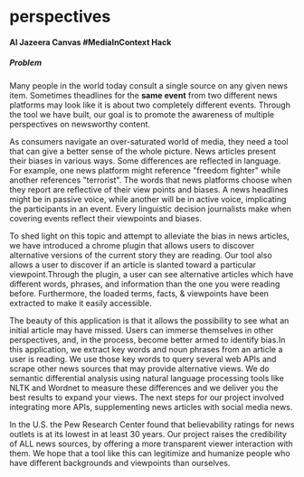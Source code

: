 perspectives
============

#### Al Jazeera Canvas #MediaInContext Hack

##### Problem

Many people in the world today consult a single source on any given news item. Sometimes theadlines for the **same event** from two different news platforms may look like it is about two completely different events. Through the tool we have built, our goal is to promote the awareness of multiple perspectives on newsworthy content. 

As consumers navigate an over-saturated world of media, they need a tool that can give a better sense of the whole picture. News articles present their biases in various ways. Some differences are reflected in language. For example, one news platform might reference "freedom fighter" while another references "terrorist". The words that news platforms choose when they report are reflective of their view points and biases. A news headlines might be in passive voice, while another will be in active voice, implicating the participants in an event. Every linguistic decision journalists make when covering events reflect their viewpoints and biases.

To shed light on this topic and attempt to alleviate the bias in news articles, we have introduced a chrome plugin that allows users to discover alternative versions of the current story they are reading. Our tool also allows a user to discover if an article is slanted toward a particular viewpoint.Through the plugin, a user can see alternative articles which have different words, phrases, and information than the one you were reading before. Furthermore, the loaded terms, facts, & viewpoints have been extracted to make it easily accessible. 

The beauty of this application is that it allows the possibility to see what an initial article may have missed. Users can immerse themselves in other perspectives, and, in the process, become better armed to identify bias.In this application, we extract key words and noun phrases from an article a user is reading. We use those key words to query several web APIs and scrape other news sources that may provide alternative views. We do semantic differential analysis using natural language processing tools like NLTK and Wordnet to measure these differences and we deliver you the best results to expand your views. The next steps for our project involved integrating more APIs, supplementing news articles with social media news. 

In the U.S. the Pew Research Center found that believability ratings for news outlets is at its lowest in at least 30 years. Our project raises the credibility of ALL news sources, by offering a more transparent viewer interaction with them. We hope that a tool like this can legitimize and humanize people who have different backgrounds and viewpoints than ourselves.

